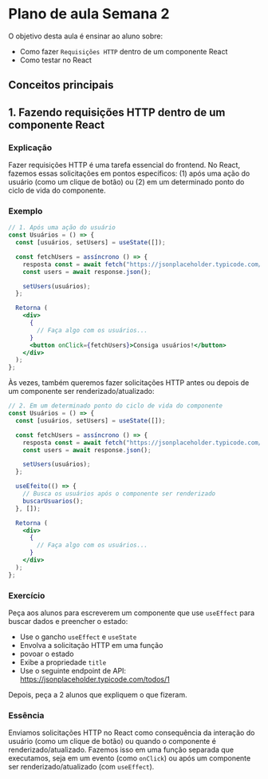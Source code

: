 # Plano de aula Semana 2

O objetivo desta aula é ensinar ao aluno sobre:

- Como fazer `Requisições HTTP` dentro de um componente React
- Como testar no React

## Conceitos principais

## 1. Fazendo requisições HTTP dentro de um componente React

### Explicação

Fazer requisições HTTP é uma tarefa essencial do frontend. No React, fazemos essas solicitações em pontos específicos: (1) após uma ação do usuário (como um clique de botão) ou (2) em um determinado ponto do ciclo de vida do componente.

### Exemplo

``` jsx
// 1. Após uma ação do usuário
const Usuários = () => {
  const [usuários, setUsers] = useState([]);

  const fetchUsers = assíncrono () => {
    resposta const = await fetch("https://jsonplaceholder.typicode.com/users");
    const users = await response.json();

    setUsers(usuários);
  };

  Retorna (
    <div>
      {
        // Faça algo com os usuários...
      }
      <button onClick={fetchUsers}>Consiga usuários!</button>
    </div>
  );
};
```

Às vezes, também queremos fazer solicitações HTTP antes ou depois de um componente ser renderizado/atualizado:

``` jsx
// 2. Em um determinado ponto do ciclo de vida do componente
const Usuários = () => {
  const [usuários, setUsers] = useState([]);

  const fetchUsers = assíncrono () => {
    resposta const = await fetch("https://jsonplaceholder.typicode.com/users");
    const users = await response.json();

    setUsers(usuários);
  };

  useEfeito(() => {
    // Busca os usuários após o componente ser renderizado
    buscarUsuarios();
  }, []);

  Retorna (
    <div>
      {
        // Faça algo com os usuários...
      }
    </div>
  );
};
```

### Exercício

Peça aos alunos para escreverem um componente que use `useEffect` para buscar dados e preencher o estado:

- Use o gancho `useEffect` e `useState`
- Envolva a solicitação HTTP em uma função
- povoar o estado
- Exibe a propriedade `title`
- Use o seguinte endpoint de API: https://jsonplaceholder.typicode.com/todos/1

Depois, peça a 2 alunos que expliquem o que fizeram.

### Essência

Enviamos solicitações HTTP no React como consequência da interação do usuário (como um clique de botão) ou quando o componente é renderizado/atualizado. Fazemos isso em uma função separada que executamos, seja em um evento (como `onClick`) ou após um componente ser renderizado/atualizado (com `useEffect`).

